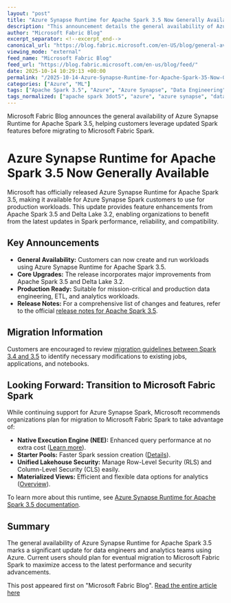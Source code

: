 ```yaml
---
layout: "post"
title: "Azure Synapse Runtime for Apache Spark 3.5 Now Generally Available"
description: "This announcement details the general availability of Azure Synapse Runtime for Apache Spark 3.5, enabling customers to adopt the latest Spark runtime with Delta Lake 3.2 support for their production workloads. It also covers considerations for migration to Microsoft Fabric Spark and highlights advanced features such as the Native Execution Engine, starter pools, unified security, and materialized views that await customers planning a future transition."
author: "Microsoft Fabric Blog"
excerpt_separator: <!--excerpt_end-->
canonical_url: "https://blog.fabric.microsoft.com/en-US/blog/general-availability-azure-synapse-runtime-for-apache-spark-3-5/"
viewing_mode: "external"
feed_name: "Microsoft Fabric Blog"
feed_url: "https://blog.fabric.microsoft.com/en-us/blog/feed/"
date: 2025-10-14 10:29:13 +00:00
permalink: "/2025-10-14-Azure-Synapse-Runtime-for-Apache-Spark-35-Now-Generally-Available.html"
categories: ["Azure", "ML"]
tags: ["Apache Spark 3.5", "Azure", "Azure Synapse", "Data Engineering", "Delta Lake 3.2", "Lakehouse", "Materialized Views", "Microsoft Fabric", "Migration", "ML", "Native Execution Engine", "News", "Production Workloads", "Release Notes", "Spark Runtime", "Starter Pools"]
tags_normalized: ["apache spark 3dot5", "azure", "azure synapse", "data engineering", "delta lake 3dot2", "lakehouse", "materialized views", "microsoft fabric", "migration", "ml", "native execution engine", "news", "production workloads", "release notes", "spark runtime", "starter pools"]
---
```


Microsoft Fabric Blog announces the general availability of Azure Synapse Runtime for Apache Spark 3.5, helping customers leverage updated Spark features before migrating to Microsoft Fabric Spark.<!--excerpt_end-->

# Azure Synapse Runtime for Apache Spark 3.5 Now Generally Available

Microsoft has officially released Azure Synapse Runtime for Apache Spark 3.5, making it available for Azure Synapse Spark customers to use for production workloads. This update provides feature enhancements from Apache Spark 3.5 and Delta Lake 3.2, enabling organizations to benefit from the latest updates in Spark performance, reliability, and compatibility.

## Key Announcements

- **General Availability:** Customers can now create and run workloads using Azure Synapse Runtime for Apache Spark 3.5.
- **Core Upgrades:** The release incorporates major improvements from Apache Spark 3.5 and Delta Lake 3.2.
- **Production Ready:** Suitable for mission-critical and production data engineering, ETL, and analytics workloads.
- **Release Notes:** For a comprehensive list of changes and features, refer to the official [release notes for Apache Spark 3.5](https://github.com/microsoft/synapse-spark-runtime/tree/main/Synapse/spark3.5).

## Migration Information

Customers are encouraged to review [migration guidelines between Spark 3.4 and 3.5](https://spark.apache.org/docs/latest/sql-migration-guide.html#upgrading-from-spark-sql-34-to-35) to identify necessary modifications to existing jobs, applications, and notebooks.

## Looking Forward: Transition to Microsoft Fabric Spark

While continuing support for Azure Synapse Spark, Microsoft recommends organizations plan for migration to Microsoft Fabric Spark to take advantage of:

- **Native Execution Engine (NEE):** Enhanced query performance at no extra cost ([Learn more](https://learn.microsoft.com/en-us/fabric/data-engineering/native-execution-engine-overview?tabs=sparksql)).
- **Starter Pools:** Faster Spark session creation ([Details](https://learn.microsoft.com/en-us/fabric/data-engineering/spark-compute)).
- **Unified Lakehouse Security:** Manage Row-Level Security (RLS) and Column-Level Security (CLS) easily.
- **Materialized Views:** Efficient and flexible data options for analytics ([Overview](https://learn.microsoft.com/en-us/fabric/data-engineering/materialized-lake-views/overview-materialized-lake-view)).

To learn more about this runtime, see [Azure Synapse Runtime for Apache Spark 3.5 documentation](https://learn.microsoft.com/en-us/azure/synapse-analytics/spark/apache-spark-35-runtime).

## Summary

The general availability of Azure Synapse Runtime for Apache Spark 3.5 marks a significant update for data engineers and analytics teams using Azure. Current users should plan for eventual migration to Microsoft Fabric Spark to maximize access to the latest performance and security advancements.

This post appeared first on "Microsoft Fabric Blog". [Read the entire article here](https://blog.fabric.microsoft.com/en-US/blog/general-availability-azure-synapse-runtime-for-apache-spark-3-5/)
